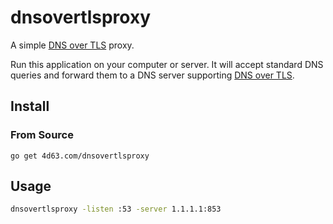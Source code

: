# dnsovertlsproxy

A simple [DNS over TLS][1] proxy.

Run this application on your computer or server. It will accept standard DNS queries and forward them to a DNS server supporting [DNS over TLS][1].

## Install

### From Source

```
go get 4d63.com/dnsovertlsproxy
```

## Usage

```bash
dnsovertlsproxy -listen :53 -server 1.1.1.1:853
```

[1]: https://en.wikipedia.org/wiki/DNS_over_TLS
